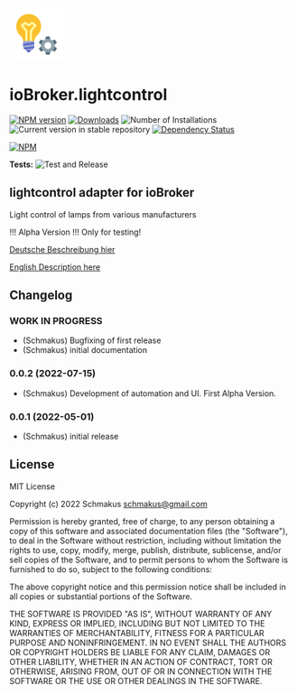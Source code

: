 ![Logo](admin/lightcontrol.png)
# ioBroker.lightcontrol

[![NPM version](https://img.shields.io/npm/v/iobroker.lightcontrol.svg)](https://www.npmjs.com/package/iobroker.lightcontrol)
[![Downloads](https://img.shields.io/npm/dm/iobroker.lightcontrol.svg)](https://www.npmjs.com/package/iobroker.lightcontrol)
![Number of Installations](https://iobroker.live/badges/lightcontrol-installed.svg)
![Current version in stable repository](https://iobroker.live/badges/lightcontrol-stable.svg)
[![Dependency Status](https://img.shields.io/david/Schmakus/iobroker.lightcontrol.svg)](https://david-dm.org/Schmakus/iobroker.lightcontrol)

[![NPM](https://nodei.co/npm/iobroker.lightcontrol.png?downloads=true)](https://nodei.co/npm/iobroker.lightcontrol/)

**Tests:** ![Test and Release](https://github.com/Schmakus/ioBroker.lightcontrol/workflows/Test%20and%20Release/badge.svg)

## lightcontrol adapter for ioBroker

Light control of lamps from various manufacturers

!!! Alpha Version !!! Only for testing!

[Deutsche Beschreibung hier](docs/de/lightcontrol.md)

[English Description here](docs/en/lightcontrol.md)

## Changelog
<!--
	Placeholder for the next version (at the beginning of the line):
	### **WORK IN PROGRESS**
-->
### **WORK IN PROGRESS**
* (Schmakus) Bugfixing of first release
* (Schmakus) initial documentation

### 0.0.2 (2022-07-15)
* (Schmakus) Development of automation and UI. First Alpha Version.

### 0.0.1 (2022-05-01)
* (Schmakus) initial release

## License
MIT License

Copyright (c) 2022 Schmakus <schmakus@gmail.com>

Permission is hereby granted, free of charge, to any person obtaining a copy
of this software and associated documentation files (the "Software"), to deal
in the Software without restriction, including without limitation the rights
to use, copy, modify, merge, publish, distribute, sublicense, and/or sell
copies of the Software, and to permit persons to whom the Software is
furnished to do so, subject to the following conditions:

The above copyright notice and this permission notice shall be included in all
copies or substantial portions of the Software.

THE SOFTWARE IS PROVIDED "AS IS", WITHOUT WARRANTY OF ANY KIND, EXPRESS OR
IMPLIED, INCLUDING BUT NOT LIMITED TO THE WARRANTIES OF MERCHANTABILITY,
FITNESS FOR A PARTICULAR PURPOSE AND NONINFRINGEMENT. IN NO EVENT SHALL THE
AUTHORS OR COPYRIGHT HOLDERS BE LIABLE FOR ANY CLAIM, DAMAGES OR OTHER
LIABILITY, WHETHER IN AN ACTION OF CONTRACT, TORT OR OTHERWISE, ARISING FROM,
OUT OF OR IN CONNECTION WITH THE SOFTWARE OR THE USE OR OTHER DEALINGS IN THE
SOFTWARE.
